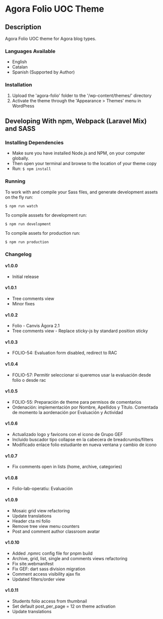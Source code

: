 # Agora Folio UOC Theme

## Description

Agora Folio UOC theme for Agora blog types.

### Languages Available

- English
- Catalan
- Spanish (Supported by Author)

### Installation

1. Upload the 'agora-folio' folder to the '/wp-content/themes/' directory
2. Activate the theme through the 'Appearance > Themes' menu in WordPress

## Developing With npm, Webpack (Laravel Mix) and SASS

### Installing Dependencies

- Make sure you have installed Node.js and NPM, on your computer globally.
- Then open your terminal and browse to the location of your theme copy
- Run: `$ npm install`

### Running

To work with and compile your Sass files, and generate development assets on the fly run:

```
$ npm run watch
```

To compile asssets for development run:

```
$ npm run development
```

To compile assets for production run:

```
$ npm run production
```

### Changelog

#### v1.0.0
- Initial release

#### v1.0.1
- Tree comments view
- Minor fixes

#### v1.0.2
- Folio - Canvis Àgora 2.1 
- Tree comments view - Replace sticky-js by standard position sticky

#### v1.0.3
- FOLIO-54: Evaluation form disabled, redirect to RAC

#### v1.0.4
- FOLIO-57: Permitir seleccionar si queremos usar la evaluación desde folio o desde rac

#### v1.0.5
- FOLIO-55: Preparación de theme para permisos de comentarios
- Ordenación: implementación por Nombre, Apellidos y Título. Comentada de momento la aordenación por Evaluación y Actividad

#### v1.0.6
- Actualizado logo y favicons con el icono de Grupo GEF
- Incluido buscador tipo collapse en la cabecera de breadcrumbs/filters
- Modificado enlace folio estudiante en nueva ventana y cambio de icono

#### v1.0.7
- Fix comments open in lists (home, archive, categories)

#### v1.0.8
- Folio-lab-operatiu: Evaluación

#### v1.0.9
- Mosaic grid view refactoring
- Update translations
- Header cta mi folio
- Remove tree view menu counters
- Post and comment author classroom avatar

#### v1.0.10
- Added .npmrc config file for pnpm build
- Archive, grid, list, single and comments views refactoring
- Fix site.webmanifest
- Fix GEF: dart sass division migration
- Comment access visibility ajax fix
- Updated filters/order view


#### v1.0.11
- Students folio access from thumbnail
- Set default post_per_page = 12 on theme activation
- Update translations
